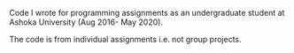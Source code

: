 Code I wrote for  programming assignments as an undergraduate student at Ashoka University (Aug 2016- May 2020).

The code is from individual assignments i.e. not group projects.
